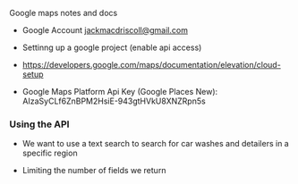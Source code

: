 Google maps notes and docs


- Google Account
jackmacdriscoll@gmail.com


- Settinng up a google project (enable api access)
- https://developers.google.com/maps/documentation/elevation/cloud-setup

- Google Maps Platform Api Key (Google Places New): 
AIzaSyCLf6ZnBPM2HsiE-943gtHVkU8XNZRpn5s



### Using the API
- We want to use a text search to search for car washes and detailers in a specific region

- Limiting the number of fields we return